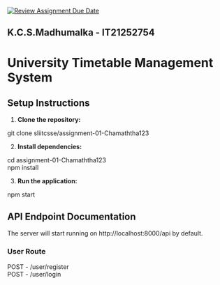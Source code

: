 [![Review Assignment Due Date](https://classroom.github.com/assets/deadline-readme-button-24ddc0f5d75046c5622901739e7c5dd533143b0c8e959d652212380cedb1ea36.svg)](https://classroom.github.com/a/MhkFIDKy)

<h2>K.C.S.Madhumalka - IT21252754</h2>

# University Timetable Management System

## Setup Instructions

1. **Clone the repository:**

git clone sliitcsse/assignment-01-Chamaththa123

2. **Install dependencies:**

cd assignment-01-Chamaththa123<br>
npm install

3. **Run the application:**

npm start

## API Endpoint Documentation

The server will start running on http://localhost:8000/api by default.<br>

### User Route

POST - /user/register <br>
POST - /user/login
